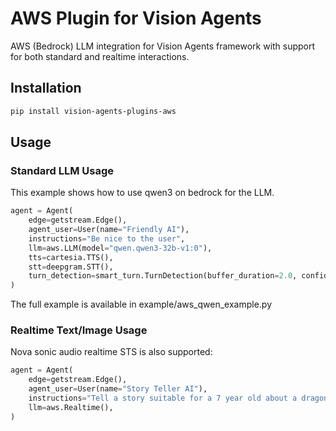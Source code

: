 # AWS Plugin for Vision Agents

AWS (Bedrock) LLM integration for Vision Agents framework with support for both standard and realtime interactions.

## Installation

```bash
pip install vision-agents-plugins-aws
```

## Usage

### Standard LLM Usage

This example shows how to use qwen3 on bedrock for the LLM.

```python
agent = Agent(
    edge=getstream.Edge(),
    agent_user=User(name="Friendly AI"),
    instructions="Be nice to the user",
    llm=aws.LLM(model="qwen.qwen3-32b-v1:0"),
    tts=cartesia.TTS(),
    stt=deepgram.STT(),
    turn_detection=smart_turn.TurnDetection(buffer_duration=2.0, confidence_threshold=0.5),
)
```

The full example is available in example/aws_qwen_example.py

### Realtime Text/Image Usage

Nova sonic audio realtime STS is also supported:

```python    
agent = Agent(
    edge=getstream.Edge(),
    agent_user=User(name="Story Teller AI"),
    instructions="Tell a story suitable for a 7 year old about a dragon and a princess",
    llm=aws.Realtime(),
)
```

